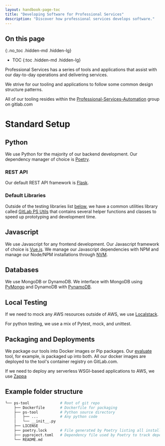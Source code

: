 ```yaml
---
layout: handbook-page-toc
title: "Developing Software for Professional Services"
description: "Discover how professional services develops software."
---
```


## On this page
{:.no_toc .hidden-md .hidden-lg}

- TOC
{:toc .hidden-md .hidden-lg}

Professional Services has a series of tools and applications that assist with our day-to-day operations and delivering services.

We strive for our tooling and applications to follow some common design structure patterns.

All of our tooling resides within the [Professional-Services-Automation](https://gitlab.com/gitlab-org/professional-services-automation) group on gitlab.com

# Standard Setup

## Python

We use Python for the majority of our backend development. Our dependency manager of choice is [Poetry](https://python-poetry.org/).

### REST API

Our default REST API framework is [Flask](https://flask.palletsprojects.com/en/2.2.x/).

### Default Libraries

Outside of the testing libraries list [below](#local-testing), we have a common utilities library called [GitLab PS Utils](https://gitlab.com/gitlab-org/professional-services-automation/gitlab-ps-utils) that contains several helper functions and classes to speed up prototyping and development time.

## Javascript

We use Javascript for any frontend development. Our Javascript framework of choice is [Vue.js](https://vuejs.org/). We manage our Javascript dependencies with NPM and manage our Node/NPM installations through [NVM](https://github.com/nvm-sh/nvm).

## Databases

We use MongoDB or DynamoDB. We interface with MongoDB using [PyMongo](https://pymongo.readthedocs.io/en/stable/) and DynamoDB with [PynamoDB](https://pynamodb.readthedocs.io/en/stable/).

## Local Testing

If we need to mock any AWS resources outside of AWS, we use [Localstack](https://localstack.cloud/).

For python testing, we use a mix of Pytest, mock, and unittest.

## Packaging and Deployments

We package our tools into Docker images or Pip packages. Our [evaluate](https://gitlab.com/gitlab-org/professional-services-automation/tools/utilities/evaluate) tool, for example, is packaged up into both. All our docker images are deployed to the tool's container registry on GitLab.com.

If we need to deploy any serverless WSGI-based applications to AWS, we use [Zappa](https://github.com/zappa/Zappa)

## Example folder structure

```bash
└── ps-tool              # Root of git repo
    ├── Dockerfile       # Dockerfile for packaging
    ├── ps-tool          # Python source directory
    │   ├── ...          # Any python code
    │   └── __init__.py 
    ├── LICENSE
    ├── poetry.lock      # File generated by Poetry listing all installed packages. Must be source controlled
    ├── pyproject.toml   # Dependency file used by Poetry to track dependencies
    └── README.md
```
